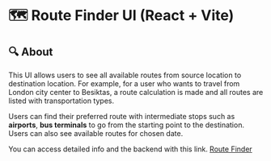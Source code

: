 # 🗺️ Route Finder UI (React + Vite)

## 🔍 **About**
This UI allows users to see all available routes from source location to destination location. For example, for a user who wants to travel from London city center to Besiktas, a route calculation is made and all routes are listed with transportation types.

Users can find their preferred route with intermediate stops such as **airports**, **bus terminals** to go from the starting point to the destination.
Users can also see available routes for chosen date.

You can access detailed info and the backend with this link. [Route Finder](https://github.com/dlrklc/route-api)
